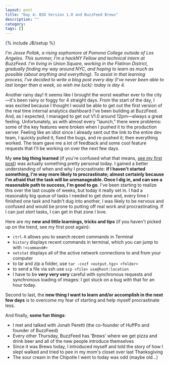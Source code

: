```yaml
---
layout: post
title: "Day 4: BSD Version 1.0 and BuzzFeed Brews"
description: ""
category: 
tags: []
---
```

{% include JB/setup %}

*I'm Jesse Pollak, a rising sophomore at Pomona College outside of Los Angeles. This summer, I'm a hackNY Fellow and technical intern at BuzzFeed. I'm living in Union Square, working in the Flatiron District, gradually finding my way around NYC, and hoping to learn as much as possible (about anything and everything). To assist in that learning process, I've decided to write a blog post every day (I've never been able to last longer than a week, so wish me luck): today is day 4.*

Another rainy day! It seems like I brought the worst weather ever to the city—it's been rainy or foggy for 4 straight days. From the start of the day, I was excited because I thought I would be able to get out the first version of the real time internal analytics dashboard I've been building at BuzzFeed. And, as I expected, I managed to get out V1.0 around 12pm—always a great feeling. Unfortunately, as with almost every "launch," there were problems: some of the key features were broken when I pushed it to the production server. Feeling like an idiot since I already sent out the link to the entire dev team, I quickly pulled it, fixed the bugs, and re-pushed it; then everything worked. The team gave me a lot of feedback and some cool feature requests that I'll be working on over the next few days. 

My **one big thing learned** (if you're confused what that means, [see my first post](http://jpollak92.github.com/2012/05/21/day-1-dont-be-afraid-to-ask-questions/)) was actually something pretty personal today. I gained a better understanding of when and why I procrastinate: **if I haven't started something, I'm way more likely to procrastinate; almost certainly because I'm afraid that the task will be unmanageable. Once I dig in, and can see a reasonable path to success, I'm good to go**. I've been starting to realize this over the last couple of weeks, but today it really set in. I had a reasonably big queue of tasks I needed to get done and, every time I finished one task and hadn't dug into another, I was likely to be nervous and confused and would be prone to putting off real work and procrastinating. If I can just *start* tasks, I can get in that zone I love.

Here are my **new and little learnings, tricks and tips** (if you haven't picked up on the trend, see my first post again):

* `ctrl-R` allows you to search recent commands in Terminal
* `history` displays recent commands in terminal, which you can jump to with `!<command#>`
* `netstat` displays all of the active network connections to and from your computer
* to tar and zip a folder, use `tar -cvzf <output.tgz> <folder>`
* to send a file via ssh use `scp <file> use@host:location`
* I have to be **very very very** careful with synchronous requests and synchronous loading of images: I got stuck on a bug with that for an hour today.

Second to last, the  **new thing I want to learn and/or accomplish in the next few days** is to overcome my fear of starting and help myself procrastinate less.

And finally, **some fun things**:

* I met and talked with Jonah Peretti (the co-founder of HuffPo and founder of BuzzFeed)
* Every other Thursday, BuzzFeed has 'Brews' where we get pizza and drink beer and all of the new people introduce themselves
* Since it was Brews today, I introduced myself and told the story of how I slept walked and tried to pee in my mom's closet over last Thanksgiving
* The sour cream in the Chipotle I went to today was odd (maybe old...)
